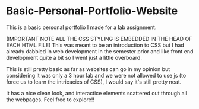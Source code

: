 # Basic-Personal-Portfolio-Website
This is a basic personal portfolio I made for a lab assignment.

(IMPORTANT NOTE ALL THE CSS STYLING IS EMBEDDED IN THE HEAD OF EACH HTML FILE)
This was meant to be an introduction to CSS but I had already dabbled in web development in the semester prior and like front end development quite a bit so I went just a little overboard. 

This is still pretty basic as far as websites can go in my opinion but considering it was only a 3 hour lab and we were not allowed to use js (to force us to learn the intricacies of CSS),
I would say it's still pretty neat.

It has a nice clean look, and interactice elements scattered out through all the webpages. Feel free to explore!!
